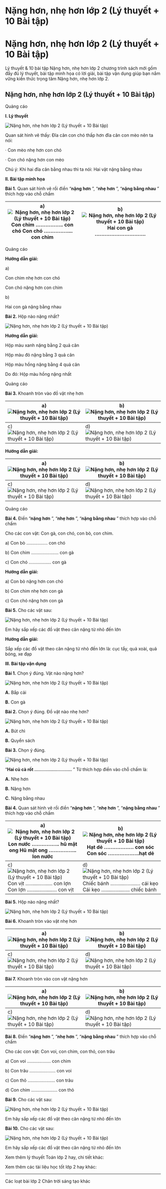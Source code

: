 # Nặng hơn, nhẹ hơn lớp 2 (Lý thuyết + 10 Bài tập)

# Nặng hơn, nhẹ hơn lớp 2 (Lý thuyết + 10 Bài tập)

Lý thuyết & 10 bài tập Nặng hơn, nhẹ hơn lớp 2 chương trình sách mới gồm đầy đủ lý thuyết, bài tập minh họa có lời giải, bài tập vận dụng giúp bạn nắm vững kiến thức trọng tâm Nặng hơn, nhẹ hơn lớp 2.

## Nặng hơn, nhẹ hơn lớp 2 (Lý thuyết + 10 Bài tập)

Quảng cáo

**I. Lý thuyết**

![Nặng hơn, nhẹ hơn lớp 2 \(Lý thuyết + 10 Bài tập\)](https://vietjack.com/toan-2-chan-troi/images/ly-thuyet-nang-hon-nhe-hon-235821.PNG)

Quan sát hình vẽ thấy: Đĩa cân con chó thấp hơn đĩa cân con mèo nên ta nói:

· Con mèo nhẹ hơn con chó

· Con chó nặng hơn con mèo

Chú ý: Khi hai đĩa cân bằng nhau thì ta nói: Hai vật nặng bằng nhau

**II. Bài tập minh họa**

**Bài 1.** Quan sát hình vẽ rồi điền “**nặng hơn** ”, “**nhẹ hơn** ”, “**nặng bằng nhau** ” thích hợp vào chỗ chấm

a) ![Nặng hơn, nhẹ hơn lớp 2 \(Lý thuyết + 10 Bài tập\)](https://vietjack.com/toan-2-chan-troi/images/ly-thuyet-nang-hon-nhe-hon-235822.PNG) Con chim …………….. con chó Con chó ……………... con chim |  b) ![Nặng hơn, nhẹ hơn lớp 2 \(Lý thuyết + 10 Bài tập\)](https://vietjack.com/toan-2-chan-troi/images/ly-thuyet-nang-hon-nhe-hon-235823.PNG) Hai con gà ………………………….  
---|---  
  
Quảng cáo

**Hướng dẫn giải:**

a)

Con chim nhẹ hơn con chó

Con chó nặng hơn con chim

b) 

Hai con gà nặng bằng nhau

**Bài 2.** Hộp nào nặng nhất?

![Nặng hơn, nhẹ hơn lớp 2 \(Lý thuyết + 10 Bài tập\)](https://vietjack.com/toan-2-chan-troi/images/ly-thuyet-nang-hon-nhe-hon-235824.PNG)

**Hướng dẫn giải:**

Hộp màu xanh nặng bằng 2 quả cân

Hộp màu đỏ nặng bằng 3 quả cân

Hộp màu hồng nặng bằng 4 quả cân

Do đó: Hộp màu hồng nặng nhất

Quảng cáo

**Bài 3.** Khoanh tròn vào đồ vật nhẹ hơn

a)  ![Nặng hơn, nhẹ hơn lớp 2 \(Lý thuyết + 10 Bài tập\)](https://vietjack.com/toan-2-chan-troi/images/ly-thuyet-nang-hon-nhe-hon-235825.PNG) |  b)  ![Nặng hơn, nhẹ hơn lớp 2 \(Lý thuyết + 10 Bài tập\)](https://vietjack.com/toan-2-chan-troi/images/ly-thuyet-nang-hon-nhe-hon-235826.PNG)  
---|---  
c)  ![Nặng hơn, nhẹ hơn lớp 2 \(Lý thuyết + 10 Bài tập\)](https://vietjack.com/toan-2-chan-troi/images/ly-thuyet-nang-hon-nhe-hon-235827.PNG) |  d)  ![Nặng hơn, nhẹ hơn lớp 2 \(Lý thuyết + 10 Bài tập\)](https://vietjack.com/toan-2-chan-troi/images/ly-thuyet-nang-hon-nhe-hon-235828.PNG)  
  
**Hướng dẫn giải:**

a)  ![Nặng hơn, nhẹ hơn lớp 2 \(Lý thuyết + 10 Bài tập\)](https://vietjack.com/toan-2-chan-troi/images/ly-thuyet-nang-hon-nhe-hon-235829.PNG) |  b)  ![Nặng hơn, nhẹ hơn lớp 2 \(Lý thuyết + 10 Bài tập\)](https://vietjack.com/toan-2-chan-troi/images/ly-thuyet-nang-hon-nhe-hon-235830.PNG)  
---|---  
c)  ![Nặng hơn, nhẹ hơn lớp 2 \(Lý thuyết + 10 Bài tập\)](https://vietjack.com/toan-2-chan-troi/images/ly-thuyet-nang-hon-nhe-hon-235831.PNG) |  d)  ![Nặng hơn, nhẹ hơn lớp 2 \(Lý thuyết + 10 Bài tập\)](https://vietjack.com/toan-2-chan-troi/images/ly-thuyet-nang-hon-nhe-hon-235832.PNG)  
  
Quảng cáo

**Bài 4.** Điền “**nặng hơn** ”, “**nhẹ hơn** ”, “**nặng bằng nhau** ” thích hợp vào chỗ chấm

Cho các con vật: Con gà, con chó, con bò, con chim. 

a) Con bò …………….. con chó

b) Con chim …………………. con gà

c) Con chó ……………… con gà 

**Hướng dẫn giải:**

a) Con bò nặng hơn con chó

b) Con chim nhẹ hơn con gà

c) Con chó nặng hơn con gà 

**Bài 5.** Cho các vật sau:

![Nặng hơn, nhẹ hơn lớp 2 \(Lý thuyết + 10 Bài tập\)](https://vietjack.com/toan-2-chan-troi/images/ly-thuyet-nang-hon-nhe-hon-235833.PNG)

Em hãy sắp xếp các đồ vật theo cân nặng từ nhỏ đến lớn

**Hướng dẫn giải:**

Sắp xếp các đồ vật theo cân nặng từ nhỏ đến lớn là: cục tẩy, quả xoài, quả bóng, xe đạp

**III. Bài tập vận dụng**

**Bài 1.** Chọn ý đúng. Vật nào nặng hơn?

![Nặng hơn, nhẹ hơn lớp 2 \(Lý thuyết + 10 Bài tập\)](https://vietjack.com/toan-2-chan-troi/images/ly-thuyet-nang-hon-nhe-hon-235834.PNG)

**A.** Bắp cải

**B.** Con gà

**Bài 2.** Chọn ý đúng. Đồ vật nào nhẹ hơn?

![Nặng hơn, nhẹ hơn lớp 2 \(Lý thuyết + 10 Bài tập\)](https://vietjack.com/toan-2-chan-troi/images/ly-thuyet-nang-hon-nhe-hon-235835.PNG)

**A.** Bút chì

**B.** Quyển sách

**Bài 3.** Chọn ý đúng. 

![Nặng hơn, nhẹ hơn lớp 2 \(Lý thuyết + 10 Bài tập\)](https://vietjack.com/toan-2-chan-troi/images/ly-thuyet-nang-hon-nhe-hon-235836.PNG)

“**Hai củ cà rốt ……………………..** ” Từ thích hợp điền vào chỗ chấm là: 

**A.** Nhẹ hơn

**B.** Nặng hơn

**C.** Nặng bằng nhau

**Bài 4.** Quan sát hình vẽ rồi điền “**nặng hơn** ”, “**nhẹ hơn** ”, “**nặng bằng nhau** ” thích hợp vào chỗ chấm

a)  ![Nặng hơn, nhẹ hơn lớp 2 \(Lý thuyết + 10 Bài tập\)](https://vietjack.com/toan-2-chan-troi/images/ly-thuyet-nang-hon-nhe-hon-235837.PNG) Lon nước …………….. hũ mật ong Hũ mật ong …………….. lon nước |  b)  ![Nặng hơn, nhẹ hơn lớp 2 \(Lý thuyết + 10 Bài tập\)](https://vietjack.com/toan-2-chan-troi/images/ly-thuyet-nang-hon-nhe-hon-235838.PNG) Hạt dẻ ……………… con sóc Con sóc ……………….hạt dẻ  
---|---  
c)  ![Nặng hơn, nhẹ hơn lớp 2 \(Lý thuyết + 10 Bài tập\)](https://vietjack.com/toan-2-chan-troi/images/ly-thuyet-nang-hon-nhe-hon-235839.PNG) Con vịt ………………. con lợn Con lợn ………………… con vịt |  d)  ![Nặng hơn, nhẹ hơn lớp 2 \(Lý thuyết + 10 Bài tập\)](https://vietjack.com/toan-2-chan-troi/images/ly-thuyet-nang-hon-nhe-hon-235840.PNG) Chiếc bánh ………………… cái kẹo Cái kẹo ……………….. chiếc bánh  
  
**Bài 5.** Hộp nào nặng nhất?

![Nặng hơn, nhẹ hơn lớp 2 \(Lý thuyết + 10 Bài tập\)](https://vietjack.com/toan-2-chan-troi/images/ly-thuyet-nang-hon-nhe-hon-235841.PNG)

**Bài 6.** Khoanh tròn vào vật nhẹ hơn

a)  ![Nặng hơn, nhẹ hơn lớp 2 \(Lý thuyết + 10 Bài tập\)](https://vietjack.com/toan-2-chan-troi/images/ly-thuyet-nang-hon-nhe-hon-235842.PNG) |  b)  ![Nặng hơn, nhẹ hơn lớp 2 \(Lý thuyết + 10 Bài tập\)](https://vietjack.com/toan-2-chan-troi/images/ly-thuyet-nang-hon-nhe-hon-235843.PNG)  
---|---  
c)  ![Nặng hơn, nhẹ hơn lớp 2 \(Lý thuyết + 10 Bài tập\)](https://vietjack.com/toan-2-chan-troi/images/ly-thuyet-nang-hon-nhe-hon-235844.PNG) |  d) ![Nặng hơn, nhẹ hơn lớp 2 \(Lý thuyết + 10 Bài tập\)](https://vietjack.com/toan-2-chan-troi/images/ly-thuyet-nang-hon-nhe-hon-235845.PNG)  
  
**Bài 7.** Khoanh tròn vào con vật nặng hơn

a)  ![Nặng hơn, nhẹ hơn lớp 2 \(Lý thuyết + 10 Bài tập\)](https://vietjack.com/toan-2-chan-troi/images/ly-thuyet-nang-hon-nhe-hon-235846.PNG) |  b)  ![Nặng hơn, nhẹ hơn lớp 2 \(Lý thuyết + 10 Bài tập\)](https://vietjack.com/toan-2-chan-troi/images/ly-thuyet-nang-hon-nhe-hon-235847.PNG)  
---|---  
c)  ![Nặng hơn, nhẹ hơn lớp 2 \(Lý thuyết + 10 Bài tập\)](https://vietjack.com/toan-2-chan-troi/images/ly-thuyet-nang-hon-nhe-hon-235848.PNG) |  d)  ![Nặng hơn, nhẹ hơn lớp 2 \(Lý thuyết + 10 Bài tập\)](https://vietjack.com/toan-2-chan-troi/images/ly-thuyet-nang-hon-nhe-hon-235849.PNG)  
  
**Bài 8.** Điền “**nặng hơn** ”, “**nhẹ hơn** ”, “**nặng bằng nhau** ” thích hợp vào chỗ chấm

Cho các con vật: Con voi, con chim, con thỏ, con trâu 

a) Con voi ………………. con chim

b) Con trâu ………………… con voi

c) Con thỏ …………………. con trâu

d) Con chim ………………… con thỏ

**Bài 9.** Cho các vật sau:

![Nặng hơn, nhẹ hơn lớp 2 \(Lý thuyết + 10 Bài tập\)](https://vietjack.com/toan-2-chan-troi/images/ly-thuyet-nang-hon-nhe-hon-235850.PNG)

Em hãy sắp xếp các đồ vật theo cân nặng từ nhỏ đến lớn

**Bài 10.** Cho các vật sau:

![Nặng hơn, nhẹ hơn lớp 2 \(Lý thuyết + 10 Bài tập\)](https://vietjack.com/toan-2-chan-troi/images/ly-thuyet-nang-hon-nhe-hon-235851.PNG)

Em hãy sắp xếp các đồ vật theo cân nặng từ nhỏ đến lớn

Xem thêm lý thuyết Toán lớp 2 hay, chi tiết khác:

Xem thêm các tài liệu học tốt lớp 2 hay khác:

* * *

Các loạt bài lớp 2 Chân trời sáng tạo khác
